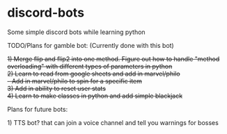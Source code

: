 # discord-bots
Some simple discord bots while learning python

TODO/Plans for gamble bot: (Currently done with this bot)

 <strike> 1) Merge flip and flip2 into one method. Figure out how to handle "method overloading" with different types of parameters in python  
  2) Learn to read from google sheets and add in marvel/philo  
     - Add in marvel/philo to spin for a specific item  
  3) Add in ability to reset user stats  
  4) Learn to make classes in python and add simple blackjack</strike>

Plans for future bots:

1\) TTS bot? that can join a voice channel and tell you warnings for bosses
